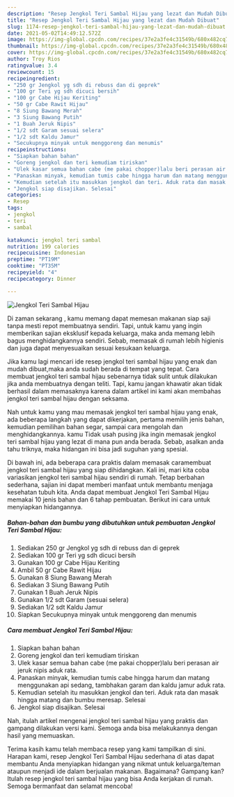 ```yaml
---
description: "Resep Jengkol Teri Sambal Hijau yang lezat dan Mudah Dibuat"
title: "Resep Jengkol Teri Sambal Hijau yang lezat dan Mudah Dibuat"
slug: 1174-resep-jengkol-teri-sambal-hijau-yang-lezat-dan-mudah-dibuat
date: 2021-05-02T14:49:12.572Z
image: https://img-global.cpcdn.com/recipes/37e2a3fe4c31549b/680x482cq70/jengkol-teri-sambal-hijau-foto-resep-utama.jpg
thumbnail: https://img-global.cpcdn.com/recipes/37e2a3fe4c31549b/680x482cq70/jengkol-teri-sambal-hijau-foto-resep-utama.jpg
cover: https://img-global.cpcdn.com/recipes/37e2a3fe4c31549b/680x482cq70/jengkol-teri-sambal-hijau-foto-resep-utama.jpg
author: Troy Rios
ratingvalue: 3.4
reviewcount: 15
recipeingredient:
- "250 gr Jengkol yg sdh di rebuss dan di geprek"
- "100 gr Teri yg sdh dicuci bersih"
- "100 gr Cabe Hijau Keriting"
- "50 gr Cabe Rawit Hijau"
- "8 Siung Bawang Merah"
- "3 Siung Bawang Putih"
- "1 Buah Jeruk Nipis"
- "1/2 sdt Garam sesuai selera"
- "1/2 sdt Kaldu Jamur"
- "Secukupnya minyak untuk menggoreng dan menumis"
recipeinstructions:
- "Siapkan bahan bahan"
- "Goreng jengkol dan teri kemudiam tiriskan"
- "Ulek kasar semua bahan cabe (me pakai chopper)lalu beri perasan air jeruk nipis aduk rata."
- "Panaskan minyak, kemudian tumis cabe hingga harum dan matang menggunakan api sedang, tambhakan garam dan kaldu jamur aduk rata."
- "Kemudian setelah itu masukkan jengkol dan teri. Aduk rata dan masak hingga matang dan bumbu meresap. Selesai"
- "Jengkol siap disajikan. Selesai"
categories:
- Resep
tags:
- jengkol
- teri
- sambal

katakunci: jengkol teri sambal 
nutrition: 199 calories
recipecuisine: Indonesian
preptime: "PT19M"
cooktime: "PT35M"
recipeyield: "4"
recipecategory: Dinner

---
```



![Jengkol Teri Sambal Hijau](https://img-global.cpcdn.com/recipes/37e2a3fe4c31549b/680x482cq70/jengkol-teri-sambal-hijau-foto-resep-utama.jpg)

Di zaman  sekarang , kamu memang dapat memesan makanan siap saji tanpa mesti repot membuatnya sendiri. Tapi, untuk kamu yang ingin memberikan sajian eksklusif kepada keluarga, maka anda memang lebih bagus menghidangkannya sendiri. Sebab, memasak di rumah lebih higienis dan juga dapat menyesuaikan sesuai kesukaan keluarga.

Jika kamu lagi mencari ide resep jengkol teri sambal hijau yang enak dan mudah dibuat,maka anda sudah berada di tempat yang tepat. Cara membuat jengkol teri sambal hijau  sebenarnya tidak sulit untuk dilakukan jika anda membuatnya dengan teliti. Tapi, kamu jangan khawatir akan tidak berhasil dalam memasaknya 
karena dalam artikel ini kami akan membahas jengkol teri sambal hijau dengan seksama.  



Nah untuk kamu yang mau memasak jengkol teri sambal hijau yang enak, ada beberapa langkah yang dapat dikerjakan, pertama memilih jenis bahan, kemudian pemilihan bahan segar, sampai cara mengolah dan menghidangkannya. kamu Tidak usah pusing jika ingin memasak jengkol teri sambal hijau yang lezat di mana pun anda berada. Sebab, asalkan anda  tahu triknya, maka hidangan ini bisa jadi suguhan yang spesial.

Di bawah ini, ada beberapa cara praktis  dalam memasak caramembuat jengkol teri sambal hijau yang siap dihidangkan. Kali ini, mari kita coba variasikan jengkol teri sambal hijau sendiri di rumah. Tetap berbahan sederhana, sajian ini dapat memberi manfaat untuk membantu menjaga kesehatan tubuh kita. Anda dapat membuat Jengkol Teri Sambal Hijau memakai 10 jenis bahan dan 6 tahap pembuatan. Berikut ini cara untuk menyiapkan hidangannya.

<!--inarticleads1-->

##### Bahan-bahan dan bumbu yang dibutuhkan untuk pembuatan Jengkol Teri Sambal Hijau:

1. Sediakan 250 gr Jengkol yg sdh di rebuss dan di geprek
1. Sediakan 100 gr Teri yg sdh dicuci bersih
1. Gunakan 100 gr Cabe Hijau Keriting
1. Ambil 50 gr Cabe Rawit Hijau
1. Gunakan 8 Siung Bawang Merah
1. Sediakan 3 Siung Bawang Putih
1. Gunakan 1 Buah Jeruk Nipis
1. Gunakan 1/2 sdt Garam (sesuai selera)
1. Sediakan 1/2 sdt Kaldu Jamur
1. Siapkan Secukupnya minyak untuk menggoreng dan menumis




<!--inarticleads2-->

##### Cara membuat Jengkol Teri Sambal Hijau:

1. Siapkan bahan bahan
1. Goreng jengkol dan teri kemudiam tiriskan
1. Ulek kasar semua bahan cabe (me pakai chopper)lalu beri perasan air jeruk nipis aduk rata.
1. Panaskan minyak, kemudian tumis cabe hingga harum dan matang menggunakan api sedang, tambhakan garam dan kaldu jamur aduk rata.
1. Kemudian setelah itu masukkan jengkol dan teri. Aduk rata dan masak hingga matang dan bumbu meresap. Selesai
1. Jengkol siap disajikan. Selesai




Nah, itulah artikel mengenai  jengkol teri sambal hijau  yang praktis dan gampang dilakukan versi kami. Semoga anda bisa melakukannya dengan hasil yang memuaskan. 

Terima kasih kamu telah membaca resep yang kami tampilkan di sini. Harapan kami, resep  Jengkol Teri Sambal Hijau sederhana di atas dapat membantu Anda menyiapkan hidangan yang nikmat untuk keluarga/teman ataupun menjadi ide dalam berjualan makanan. Bagaimana? Gampang kan? Itulah resep jengkol teri sambal hijau yang bisa Anda kerjakan di rumah. Semoga bermanfaat dan selamat mencoba!

